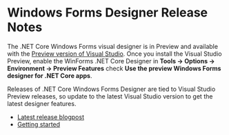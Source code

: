 # Windows Forms Designer Release Notes

The .NET Core Windows Forms visual designer is in Preview and available with the [Preview version of Visual Studio](https://visualstudio.microsoft.com/vs/preview/). Once you install the Visual Studio Preview, enable the WinForms .NET Core Designer in **Tools -> Options -> Environment -> Preview Features** check **Use the preview Windows Forms designer for .NET Core apps**.

Releases of .NET Core Windows Forms Designer are tied to Visual Studio Preview releases, so update to the latest Visual Studio version to get the latest designer features.

- [Latest release blogpost](https://devblogs.microsoft.com/dotnet/updates-to-net-core-windows-forms-designer-in-visual-studio-16-5-preview-1/)
- [Getting started](0.1/gettingstarted.md)
